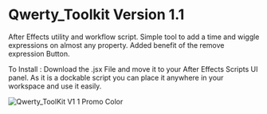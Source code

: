 # Qwerty_Toolkit Version 1.1

After Effects utility and workflow script.
Simple tool to add a time and wiggle expressions on almost any property.
Added benefit of the remove expression Button.

To Install :
Download the .jsx File and move it to your After Effects Scripts UI panel.
As it is a dockable script you can place it anywhere in your workspace and use it easily.

![Qwerty_ToolKit V1 1 Promo Color](https://user-images.githubusercontent.com/108529563/176933825-ee454edd-8a8c-447b-80fa-2803830226a7.png)
